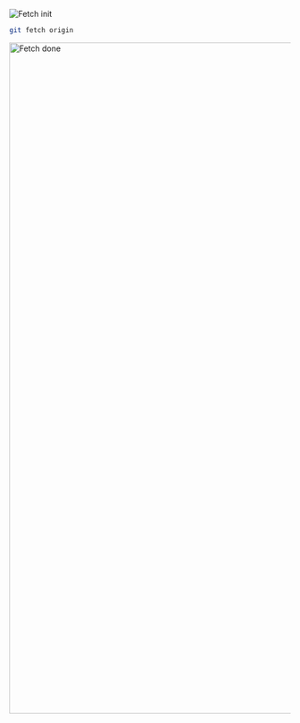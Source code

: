 ![Fetch init](https://jntakpe.github.io/dxp-training/resources/images/fetch.png)

```bash
git fetch origin
```

<img src="https://jntakpe.github.io/dxp-training/resources/images/fetch_done.png" alt="Fetch done" style="height: 30vh"/>
